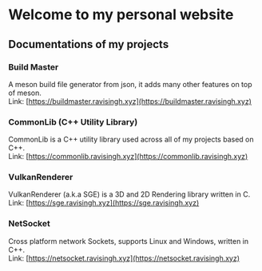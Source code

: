 # Welcome to my personal website

## Documentations of my projects
### Build Master
A meson build file generator from json, it adds many other features on top of meson.  
Link: [https://buildmaster.ravisingh.xyz](https://buildmaster.ravisingh.xyz)
### CommonLib (C++ Utility Library)
CommonLib is a C++ utility library used across all of my projects based on C++.  
Link: [https://commonlib.ravisingh.xyz](https://commonlib.ravisingh.xyz)
### VulkanRenderer
VulkanRenderer (a.k.a SGE) is a 3D and 2D Rendering library written in C.  
Link: [https://sge.ravisingh.xyz](https://sge.ravisingh.xyz)
### NetSocket
Cross platform network Sockets, supports Linux and Windows, written in C++.  
Link: [https://netsocket.ravisingh.xyz](https://netsocket.ravisingh.xyz)
